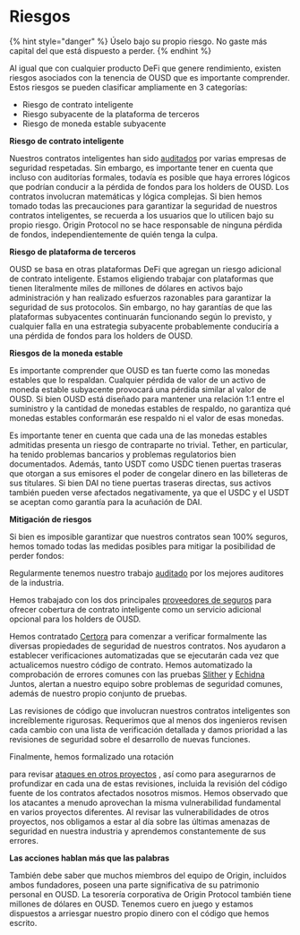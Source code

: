 # Riesgos

{% hint style="danger" %}
Úselo bajo su propio riesgo. No gaste más capital del que está dispuesto a perder.
{% endhint %}

Al igual que con cualquier producto DeFi que genere rendimiento, existen riesgos asociados con la tenencia de OUSD que es importante comprender. Estos riesgos se pueden clasificar ampliamente en 3 categorías:

* Riesgo de contrato inteligente
* Riesgo subyacente de la plataforma de terceros
* Riesgo de moneda estable subyacente

**Riesgo de contrato inteligente**

Nuestros contratos inteligentes han sido [auditados](audits.md) por varias empresas de seguridad respetadas. Sin embargo, es importante tener en cuenta que incluso con auditorías formales, todavía es posible que haya errores lógicos que podrían conducir a la pérdida de fondos para los holders de OUSD. Los contratos involucran matemáticas y lógica complejas. Si bien hemos tomado todas las precauciones para garantizar la seguridad de nuestros contratos inteligentes, se recuerda a los usuarios que lo utilicen bajo su propio riesgo. Origin Protocol no se hace responsable de ninguna pérdida de fondos, independientemente de quién tenga la culpa.

**Riesgo de plataforma de terceros**

OUSD se basa en otras plataformas DeFi que agregan un riesgo adicional de contrato inteligente. Estamos eligiendo trabajar con plataformas que tienen literalmente miles de millones de dólares en activos bajo administración y han realizado esfuerzos razonables para garantizar la seguridad de sus protocolos. Sin embargo, no hay garantías de que las plataformas subyacentes continuarán funcionando según lo previsto, y cualquier falla en una estrategia subyacente probablemente conduciría a una pérdida de fondos para los holders de OUSD.

**Riesgos de la moneda estable**

Es importante comprender que OUSD es tan fuerte como las monedas estables que lo respaldan. Cualquier pérdida de valor de un activo de moneda estable subyacente provocará una pérdida similar al valor de OUSD. Si bien OUSD está diseñado para mantener una relación 1:1 entre el suministro y la cantidad de monedas estables de respaldo, no garantiza qué monedas estables conformarán ese respaldo ni el valor de esas monedas.

Es importante tener en cuenta que cada una de las monedas estables admitidas presenta un riesgo de contraparte no trivial. Tether, en particular, ha tenido problemas bancarios y problemas regulatorios bien documentados. Además, tanto USDT como USDC tienen puertas traseras que otorgan a sus emisores el poder de congelar dinero en las billeteras de sus titulares. Si bien DAI no tiene puertas traseras directas, sus activos también pueden verse afectados negativamente, ya que el USDC y el USDT se aceptan como garantía para la acuñación de DAI.

**Mitigación de riesgos**

Si bien es imposible garantizar que nuestros contratos sean 100% seguros, hemos tomado todas las medidas posibles para mitigar la posibilidad de perder fondos:

Regularmente tenemos nuestro trabajo [auditado](audits.md) por los mejores auditores de la industria.

Hemos trabajado con los dos principales [proveedores de seguros](insurance.md) para ofrecer cobertura de contrato inteligente como un servicio adicional opcional para los holders de OUSD.

Hemos contratado [Certora](https://www.certora.com/) para comenzar a verificar formalmente las diversas propiedades de seguridad de nuestros contratos. Nos ayudaron a establecer verificaciones automatizadas que se ejecutarán cada vez que actualicemos nuestro código de contrato. Hemos automatizado la comprobación de errores comunes con las pruebas [Slither](https://github.com/crytic/slither) y [Echidna](https://github.com/crytic/echidna) Juntos, alertan a nuestro equipo sobre problemas de seguridad comunes, además de nuestro propio conjunto de pruebas.

Las revisiones de código que involucran nuestros contratos inteligentes son increíblemente rigurosas. Requerimos que al menos dos ingenieros revisen cada cambio con una lista de verificación detallada y damos prioridad a las revisiones de seguridad sobre el desarrollo de nuevas funciones.

Finalmente, hemos formalizado una rotación</a>

para revisar [ataques en otros proyectos](https://github.com/OriginProtocol/security/tree/master/incidents) , así como para asegurarnos de profundizar en cada una de estas revisiones, incluida la revisión del código fuente de los contratos afectados nosotros mismos. Hemos observado que los atacantes a menudo aprovechan la misma vulnerabilidad fundamental en varios proyectos diferentes. Al revisar las vulnerabilidades de otros proyectos, nos obligamos a estar al día sobre las últimas amenazas de seguridad en nuestra industria y aprendemos constantemente de sus errores.</p> 

**Las acciones hablan más que las palabras**

También debe saber que muchos miembros del equipo de Origin, incluidos ambos fundadores, poseen una parte significativa de su patrimonio personal en OUSD. La tesorería corporativa de Origin Protocol también tiene millones de dólares en OUSD. Tenemos cuero en juego y estamos dispuestos a arriesgar nuestro propio dinero con el código que hemos escrito.



